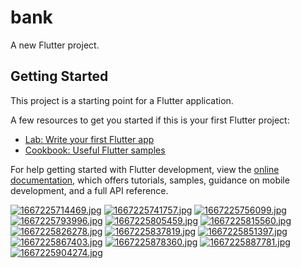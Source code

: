 # bank

A new Flutter project.

## Getting Started

This project is a starting point for a Flutter application.

A few resources to get you started if this is your first Flutter project:

- [Lab: Write your first Flutter app](https://docs.flutter.dev/get-started/codelab)
- [Cookbook: Useful Flutter samples](https://docs.flutter.dev/cookbook)

For help getting started with Flutter development, view the
[online documentation](https://docs.flutter.dev/), which offers tutorials,
samples, guidance on mobile development, and a full API reference.

[![1667225714469.jpg](https://i.postimg.cc/yYDSK1NX/1667225714469.jpg)](https://postimg.cc/kBd5FdKB)
[![1667225741757.jpg](https://i.postimg.cc/DZsn6NfG/1667225741757.jpg)](https://postimg.cc/Q9X2x0TN)
[![1667225756099.jpg](https://i.postimg.cc/rFhX1TGb/1667225756099.jpg)](https://postimg.cc/ppn6vg6Y)
[![1667225793996.jpg](https://i.postimg.cc/dVTHhc5G/1667225793996.jpg)](https://postimg.cc/WdT6yCL4)
[![1667225805459.jpg](https://i.postimg.cc/cJhQHDGQ/1667225805459.jpg)](https://postimg.cc/XZZZ1kJJ)
[![1667225815560.jpg](https://i.postimg.cc/0jMmVPMf/1667225815560.jpg)](https://postimg.cc/9w2rM3BR)
[![1667225826278.jpg](https://i.postimg.cc/rpfrcK5j/1667225826278.jpg)](https://postimg.cc/7CT6nPsJ)
[![1667225837819.jpg](https://i.postimg.cc/KcwH75RP/1667225837819.jpg)](https://postimg.cc/t7dkpWdJ)
[![1667225851397.jpg](https://i.postimg.cc/j2PQ4PFc/1667225851397.jpg)](https://postimg.cc/hQ4dSzgQ)
[![1667225867403.jpg](https://i.postimg.cc/SNbGN1nv/1667225867403.jpg)](https://postimg.cc/t7D6B5t3)
[![1667225878360.jpg](https://i.postimg.cc/5tXzm8Hz/1667225878360.jpg)](https://postimg.cc/hJqhDz14)
[![1667225887781.jpg](https://i.postimg.cc/RC7HGS0g/1667225887781.jpg)](https://postimg.cc/Z0qn5hpN)
[![1667225904274.jpg](https://i.postimg.cc/mr1c9RqN/1667225904274.jpg)](https://postimg.cc/nsZcb8nC)
